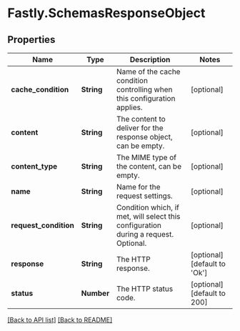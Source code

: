 # Fastly.SchemasResponseObject

## Properties

Name | Type | Description | Notes
------------ | ------------- | ------------- | -------------
**cache_condition** | **String** | Name of the cache condition controlling when this configuration applies. | [optional] 
**content** | **String** | The content to deliver for the response object, can be empty. | [optional] 
**content_type** | **String** | The MIME type of the content, can be empty. | [optional] 
**name** | **String** | Name for the request settings. | [optional] 
**request_condition** | **String** | Condition which, if met, will select this configuration during a request. Optional. | [optional] 
**response** | **String** | The HTTP response. | [optional] [default to &#39;Ok&#39;]
**status** | **Number** | The HTTP status code. | [optional] [default to 200]



[[Back to API list]](../../README.md#endpoints) [[Back to README]](../../README.md)
